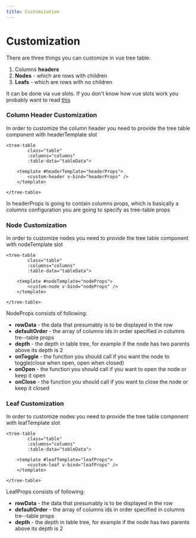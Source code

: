 ```yaml
---
title: Customization
---
```


# Customization

There are three things you can customize in vue tree table:
1) Columns **headers**
2) **Nodes** - which are rows with children 
3) **Leafs** - which are rows with no children

It can be done via vue slots. If you don't know how vue slots work you probably want to read [this](https://vuejs.org/v2/guide/components-slots.html)

### Column Header Customization
In order to customize the column header you need to provide the tree table component with headerTemplate slot

```
<tree-table
        class="table"
        :columns="columns"
        :table-data="tableData">
        
    <template #headerTemplate="headerProps">
        <custom-header v-bind="headerProps" />
    </template>
    
</tree-table>
```

In headerProps is going to contain columns props, which is basically a columns configuration you are going to specify 
as tree-table props 

### Node Customization
In order to customize nodes you need to provide the tree table component with nodeTemplate slot

```
<tree-table
        class="table"
        :columns="columns"
        :table-data="tableData">
        
    <template #nodeTemplate="nodeProps">
        <custom-node v-bind="nodeProps" />
    </template>
    
</tree-table>
```

NodeProps consists of following:
* **rowData** - the data that presumably is to be displayed in the row
* **defaultOrder** - the array of columns ids in order specified in columns tre--table props
* **depth** - the depth in table tree, for example if the node has two parents above its depth is 2
* **onToggle** - the function you should call if you want the node to toggle(close when open, open when closed)
* **onOpen** - the function you should call if you want to open the node or keep it open
* **onClose** - the function you should call if you want to close the node or keep it closed

### Leaf Customization
In order to customize nodes you need to provide the tree table component with leafTemplate slot

```
<tree-table
        class="table"
        :columns="columns"
        :table-data="tableData">

    <template #leafTemplate="leafProps">
        <custom-leaf v-bind="leafProps" />
    </template>
    
</tree-table>
```

LeafProps consists of following:
* **rowData** - the data that presumably is to be displayed in the row
* **defaultOrder** - the array of columns ids in order specified in columns tre--table props
* **depth** - the depth in table tree, for example if the node has two parents above its depth is 2















